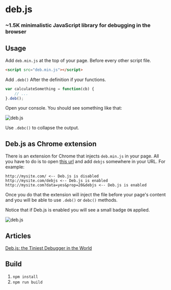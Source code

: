 deb.js
======

### ~1.5K minimalistic JavaScript library for debugging in the browser

## Usage

Add `deb.min.js` at the top of your page. Before every other script file.

```html
<script src="deb.min.js"></script>
```

Add `.deb()` After the definition if your functions.

```js
var calculateSomething = function(cb) {
	// ...
}.deb();
```

Open your console. You should see something like that:

![deb.js](http://work.krasimirtsonev.com/git/debjs/debjs.jpg)

Use `.debc()` to collapse the output.

## Deb.js as Chrome extension

There is an extension for Chrome that injects `deb.min.js` in your page. All you have to do is to open [this url](https://chrome.google.com/webstore/detail/debjs/egmeoknjmgikkkcdicmajkbkmkcmbiah) and add `debjs` somewhere in your URL. For example:

	http://mysite.com/ <-- Deb.js is disabled
	http://mysite.com/debjs <-- Deb.js is enabled
	http://mysite.com?data=yes&prop=20&debjs <-- Deb.js is enabled


Once you do that the extension will inject the file before your page's content and you will be able to use `.deb()` or `debc()` methods.

Notice that if Deb.js is enabled you will see a small badge `ON` applied.

![deb.js](http://work.krasimirtsonev.com/git/debjs/debjschrome.png)

## Articles

[Deb.js: the Tiniest Debugger in the World](http://code.tutsplus.com/tutorials/debjs-the-tiniest-debugger-in-the-world--cms-21565)

## Build

1. `npm install`
2. `npm run build`